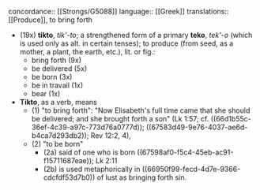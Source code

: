 concordance:: [[Strongs/G5088]] 
language:: [[Greek]] 
translations:: [[Produce]], to bring forth

- (19x) **tikto**, *tik'-to*; a strengthened form of a primary **teko**, *tek'-o* (which is used only as alt. in certain tenses); to produce (from seed, as a mother, a plant, the earth, etc.), lit. or fig.:
	- bring forth (9x)
	- be delivered (5x)
	- be born (3x)
	- be in travail (1x)
	- bear (1x)
- **Tikto**, as a verb, means
	- (1) "to bring forth": "Now Elisabeth's full time came that she should be delivered; and she brought forth a son" (Lk 1:57; cf. ((66d1b55c-36ef-4c39-a97c-773d76a0777d)); ((67583d49-9e76-4037-ae6d-b4ca7d293db2)); Rev 12:2, 4),
	- (2) "to be born"
		- (2a) said of one who is born ((67598af0-f5c4-45eb-ac91-f15711687eae)); Lk 2:11
		- (2b) is used metaphorically in ((66950f99-fecd-4d7e-9366-cdcfdf53d7b0)) of lust as bringing forth sin.
